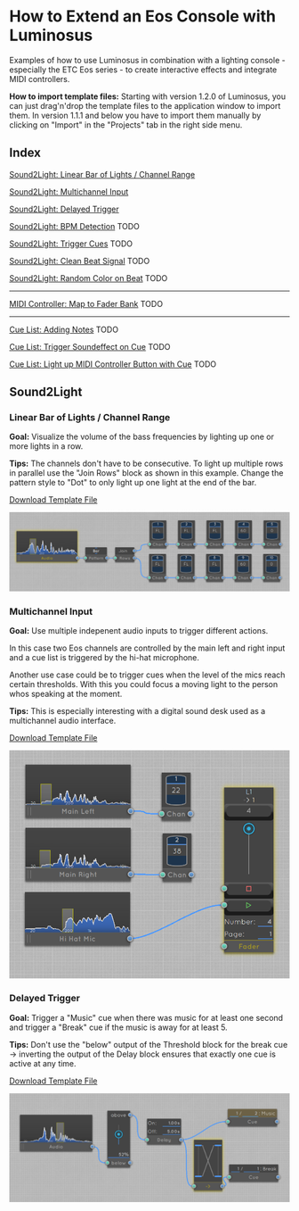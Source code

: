 # How to Extend an Eos Console with Luminosus

Examples of how to use Luminosus in combination with a lighting console - especially the ETC Eos series - to create interactive effects and integrate MIDI controllers.

**How to import template files:** Starting with version 1.2.0 of Luminosus, you can just drag'n'drop the template files to the application window to import them. In version 1.1.1 and below you have to import them manually by clicking on "Import" in the "Projects" tab in the right side menu.

## Index

[Sound2Light: Linear Bar of Lights / Channel Range](#linear-bar-of-lights--channel-range)

[Sound2Light: Multichannel Input](#multichannel-input)

[Sound2Light: Delayed Trigger](#delayed-trigger)

[Sound2Light: BPM Detection](#) TODO

[Sound2Light: Trigger Cues](#) TODO

[Sound2Light: Clean Beat Signal](#) TODO

[Sound2Light: Random Color on Beat](#) TODO

---

[MIDI Controller: Map to Fader Bank](#) TODO

---

[Cue List: Adding Notes](#) TODO

[Cue List: Trigger Soundeffect on Cue](#) TODO

[Cue List: Light up MIDI Controller Button with Cue](#) TODO


## Sound2Light

### Linear Bar of Lights / Channel Range

**Goal:** Visualize the volume of the bass frequencies by lighting up one or more lights in a row.

**Tips:** The channels don't have to be consecutive. To light up multiple rows in parallel use the "Join Rows" block as shown in this example. Change the pattern style to "Dot" to only light up one light at the end of the bar.

[Download Template File](templates/S2L%20-%20Bar%20of%20Lights.lpr)

![Screenshot](images/s2l_bar_of_lights.png)

### Multichannel Input

**Goal:** Use multiple indepenent audio inputs to trigger different actions.

In this case two Eos channels are controlled by the main left and right input and a cue list is triggered by the hi-hat microphone.

Another use case could be to trigger cues when the level of the mics reach certain thresholds. With this you could focus a moving light to the person whos speaking at the moment.

**Tips:** This is especially interesting with a digital sound desk used as a multichannel audio interface.

[Download Template File](templates/S2L%20-%20Multichannel.lpr)

![Screenshot](images/s2l_multichannel.png)

### Delayed Trigger

**Goal:** Trigger a "Music" cue when there was music for at least one second and trigger a "Break" cue if the music is away for at least 5.

**Tips:** Don't use the "below" output of the Threshold block for the break cue -> inverting the output of the Delay block ensures that exactly one cue is active at any time.

[Download Template File](templates/S2L%20-%20Music%20and%20Break%20Cues.lpr)

![Screenshot](images/s2l_music_break_cues.png)






